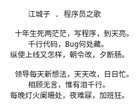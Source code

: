 
                      江城子 . 程序员之歌
 
                   十年生死两茫茫，写程序，到天亮。
                      千行代码，Bug何处藏。
                  纵使上线又怎样，朝令改，夕断肠。
 
                   领导每天新想法，天天改，日日忙。
                      相顾无言，惟有泪千行。
                  每晚灯火阑珊处，夜难寐，加班狂。

